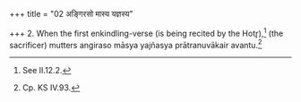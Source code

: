 +++
title = "02 अङ्गिरसो मास्य यज्ञस्य"

+++
2. When the first enkindling-verse (is being recited by the Hotr̥),[^1] (the sacrificer) mutters angiraso māsya yajñasya prātranuvākair avantu.[^2]  

[^1]: See II.12.2.  

[^2]: Cp. KS IV.93.  
